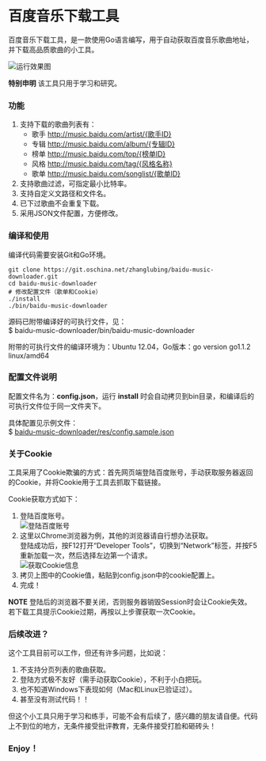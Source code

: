 # 百度音乐下载工具

百度音乐下载工具，是一款使用Go语言编写，用于自动获取百度音乐歌曲地址，并下载高品质歌曲的小工具。

![运行效果图](http://git.oschina.net/zhanglubing/baidu-music-downloader/raw/master/res/demo.png)

**特别申明** 该工具只用于学习和研究。

### 功能

1. 支持下载的歌曲列表有：
	+ 歌手 http://music.baidu.com/artist/{歌手ID}
	+ 专辑 http://music.baidu.com/album/{专辑ID}
	+ 榜单 http://music.baidu.com/top/{榜单ID}
	+ 风格 http://music.baidu.com/tag/{风格名称}
	+ 歌单 http://music.baidu.com/songlist/{歌单ID}
2. 支持歌曲过滤，可指定最小比特率。
3. 支持自定义文路径和文件名。
4. 已下过歌曲不会重复下载。
5. 采用JSON文件配置，方便修改。

### 编译和使用

编译代码需要安装Git和Go环境。

	git clone https://git.oschina.net/zhanglubing/baidu-music-downloader.git  
	cd baidu-music-downloader  
	# 修改配置文件（歌单和Cookie）  
	./install  
	./bin/baidu-music-downloader  

源码已附带编译好的可执行文件，见：  
$ baidu-music-downloader/bin/baidu-music-downloader  

附带的可执行文件的编译环境为：Ubuntu 12.04，Go版本：go version go1.1.2 linux/amd64

### 配置文件说明

配置文件名为：**config.json**，运行 **install** 时会自动拷贝到bin目录，和编译后的可执行文件位于同一文件夹下。

具体配置见示例文件：  
$ [baidu-music-downloader/res/config.sample.json](http://git.oschina.net/zhanglubing/baidu-music-downloader/blob/master/res/config.sample.json)  

### 关于Cookie

工具采用了Cookie欺骗的方式：首先网页端登陆百度账号，手动获取服务器返回的Cookie，并将Cookie用于工具去抓取下载链接。

Cookie获取方式如下：

1. 登陆百度账号。  
![登陆百度账号](http://git.oschina.net/zhanglubing/baidu-music-downloader/raw/master/res/login.png)
2. 这里以Chrome浏览器为例，其他的浏览器请自行想办法获取。  
登陆成功后，按F12打开“Developer Tools”，切换到“Network”标签，并按F5重新加载一次，然后选择左边第一个请求。  
![获取Cookie信息](http://git.oschina.net/zhanglubing/baidu-music-downloader/raw/master/res/cookie.png)
3. 拷贝上图中的Cookie值，粘贴到config.json中的cookie配置上。
4. 完成！

**NOTE** 登陆后的浏览器不要关闭，否则服务器销毁Session时会让Cookie失效。若下载工具提示Cookie过期，再按以上步骤获取一次Cookie。

### 后续改进？

这个工具目前可以工作，但还有许多问题，比如说：

1. 不支持分页列表的歌曲获取。
2. 登陆方式极不友好（需手动获取Cookie），不利于小白把玩。
3. 也不知道Windows下表现如何（Mac和Linux已验证过）。
4. 甚至没有测试代码！！

但这个小工具只用于学习和练手，可能不会有后续了，感兴趣的朋友请自便。代码上不到位的地方，无条件接受批评教育，无条件接受打脸和砸砖头！

### Enjoy！